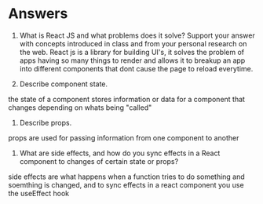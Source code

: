 # Answers

1. What is React JS and what problems does it solve? Support your answer with concepts introduced in class and from your personal research on the web.
React js is a library for building UI's, it solves the problem of apps having so many things to render and allows it to breakup an app into different components that dont cause the page to reload everytime.

1. Describe component state.

the state of a component stores information or data for a component that changes depending on whats being "called"

1. Describe props.

props are used for passing information from one component to another 

1. What are side effects, and how do you sync effects in a React component to changes of certain state or props?

side effects are what happens when a function tries to do something and soemthing is changed, and to sync effects in a react component you use the useEffect hook 
